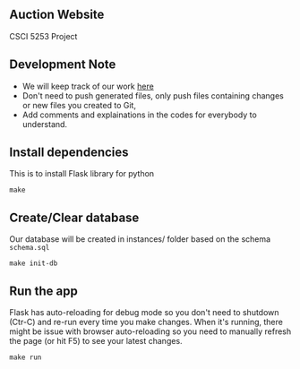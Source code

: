 ## Auction Website
CSCI 5253 Project

## Development Note
- We will keep track of our work [here](https://www.notion.so/invite/980fba7436651721cf51f072c6f90dd0cfde70d3)
- Don't need to push generated files, only push files containing changes or new files you created to Git, 
- Add comments and explainations in the codes for everybody to understand.

## Install dependencies
This is to install Flask library for python
```
make
```

## Create/Clear database
Our database will be created in instances/ folder based on the schema `schema.sql`
```
make init-db
```

## Run the app
Flask has auto-reloading for debug mode so you don't need to shutdown (Ctr-C) and re-run every time you make changes. When it's running, there might be issue with browser auto-reloading so you need to manually refresh the page (or hit F5) to see your latest changes.
```
make run
```

